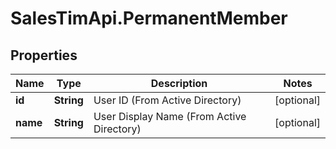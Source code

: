 # SalesTimApi.PermanentMember

## Properties

Name | Type | Description | Notes
------------ | ------------- | ------------- | -------------
**id** | **String** | User ID (From Active Directory) | [optional] 
**name** | **String** | User Display Name (From Active Directory) | [optional] 


